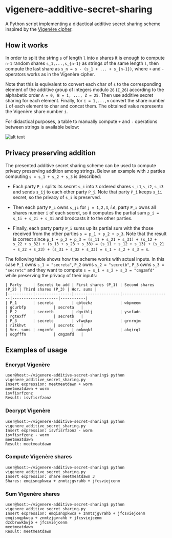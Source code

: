 # vigenere-additive-secret-sharing

A Python script implementing a didactical additive secret sharing scheme inspired by the [Vigenère cipher](https://en.wikipedia.org/wiki/Vigen%C3%A8re_cipher).

## How it works

In order to split the string `s` of length `l` into `n` shares it is enough to compute `n-1` random shares `s_1,...,s_{n-1}` as strings of the same length `l`, then compute the last share as `s_n = s - (s_1 + ... + s_{n-1})`, where `+` and `-` operators works as in the Vigenère cipher.

Note that this is equivalent to convert each char of `s` to the corresponding element of the additive group of integers modulo `26` (`Z_26`) according to the alphabetic order `A = 0, B = 1, ..., Z = 25`. Then use additive secret sharing for each element. Finally, for `i = 1,...,n` convert the share number `i` of each element to char and concat them. The obtained value represents the Vigenère share number `i`.

For didactical purposes, a table to manually compute `+` and `-` operations between strings is available below:

![alt text](https://raw.githubusercontent.com/lorenzogentile404/vigenere-additive-secret-sharing/main/Vigen%C3%A8re_square_shading.svg.png)

## Privacy preserving addition

The presented additive secret sharing scheme can be used to compute privacy preserving addition among strings. Below an example with `3` parties computing `s = s_1 + s_2 + s_3` is described:

- Each party `P_i` splits its secret `s_i` into `3` ordered shares `s_i1`,`s_i2`, `s_i3` and sends `s_ij` to each other party `P_j`. Note that party `P_i` keeps `s_ii` secret, so the privacy of `s_i` is preserved.

- Then each party `P_i` owns `s_ji` for `j = 1,2,3`, *i.e*, party `P_i` owns all shares number `i` of each secret, so it computes the partial sum `p_i = s_1i + s_2i + s_3i` and brodcasts it to the other parties.

- Finally, each party party `P_i` sums up its partial sum with the those received from the other parties `s = p_1 + p_2 + p_3`. Note that the result is correct since `p_1 + p_2 + p_3 = (s_11 + s_21 + s_31) + (s_12 + s_22 + s_32) + (s_13 + s_23 + s_33) = (s_11 + s_12 + s_13) + (s_21 + s_22 + s_23) + (s_31 + s_32 + s_33) = s_1 + s_2 + s_3 = s`.

The following table shows how the scheme works with actual inputs. In this case `P_1` owns `s_1 = "secreta"`, `P_2` owns `s_2 = "secretb"`, `P_3` owns `s_3 = "secretc"` and they want to compute `s = s_1 + s_2 + s_3 = "cmgzmfd"` while preserving the privacy of their inputs:   

```
| Party     | Secrets to add | First shares (P_1) | Second shares (P_2) | Third shares (P_3) | Hor. sums |
|-----------|----------------|--------------------|---------------------|--------------------|-----------|
| P_1       | secreta        | qbtozkz            | wbpmeem             | gcurbfp            | secreta   |
| P_2       | secretb        | dgvihlj            | ysofadn             | rgtexff            | secretb   |
| P_3       | secretc        | vfwqkpx            | grnrnjm             | ritkhvt            | secretc   |
| Ver. sums | cmgzmfd        | omkmqkf            | akqirql             | oqgfffn            | cmgzmfd   |
```

## Examples of usage

### Encrypt Vigenère
```console
user@host:~/vigenere-additive-secret-sharing$ python vigenere_additive_secret_sharing.py 
Insert expression: meetmeatdawn + worm
meetmeatdawn + worm
isvfisrfzonz
Result: isvfisrfzonz
```

### Decrypt Vigenère
```console
user@host:~/vigenere-additive-secret-sharing$ python vigenere_additive_secret_sharing.py 
Insert expression: isvfisrfzonz - worm
isvfisrfzonz - worm
meetmeatdawn
Result: meetmeatdawn
```

### Compute Vigenère shares
```console
user@host:~/vigenere-additive-secret-sharing$ python vigenere_additive_secret_sharing.py 
Insert expression: share meetmeatdawn 3
Shares: emqisnqpkwca + znmtzjgvrahb + jfcsviejcenm
```

### Sum Vigenère shares
```console
user@host:~/vigenere-additive-secret-sharing$ python vigenere_additive_secret_sharing.py 
Insert expression: emqisnqpkwca + znmtzjgvrahb + jfcsviejcenm
emqisnqpkwca + znmtzjgvrahb + jfcsviejcenm
dzcbrwwkbwjb + jfcsviejcenm
meetmeatdawn
Result: meetmeatdawn
```
